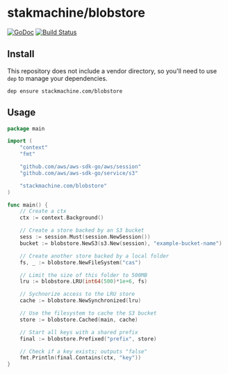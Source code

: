 # stakmachine/blobstore
[![GoDoc](https://godoc.org/stackmachine.com/blobstore?status.svg)](https://godoc.org/stackmachine.com/blobstore) [![Build Status](https://travis-ci.org/stackmachine/blobstore.svg?branch=master)](https://travis-ci.org/stackmachine/blobstore)

## Install

This repository does not include a vendor directory, so you'll need to use
`dep` to manage your dependencies.

```
dep ensure stackmachine.com/blobstore
```

## Usage

```go
package main

import (
	"context"
	"fmt"

	"github.com/aws/aws-sdk-go/aws/session"
	"github.com/aws/aws-sdk-go/service/s3"

	"stackmachine.com/blobstore"
)

func main() {
	// Create a ctx
	ctx := context.Background()

	// Create a store backed by an S3 bucket
	sess := session.Must(session.NewSession())
	bucket := blobstore.NewS3(s3.New(session), "example-bucket-name")

	// Create another store backed by a local folder
	fs, _ := blobstore.NewFileSystem("cas")

	// Limit the size of this folder to 500MB
	lru := blobstore.LRU(int64(500)*1e+6, fs)

	// Sychnorize access to the LRU store
	cache := blobstore.NewSynchronized(lru)

	// Use the filesystem to cache the S3 bucket
	store := blobstore.Cached(main, cache)

	// Start all keys with a shared prefix
	final := blobstore.Prefixed("prefix", store)

	// Check if a key exists; outputs "false"
	fmt.Println(final.Contains(ctx, "key"))
}
```
